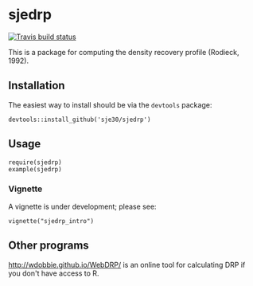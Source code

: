 # sjedrp

[![Travis build status](https://travis-ci.org/sje30/sjedrp.svg?branch=master)](https://travis-ci.org/sje30/sjedrp)




This is a package for computing the density recovery profile (Rodieck,
1992).


## Installation

The easiest way to install should be via the `devtools` package:


```
devtools::install_github('sje30/sjedrp')
```

## Usage

```
require(sjedrp)
example(sjedrp)
```

### Vignette

A vignette is under development; please see:
```
vignette("sjedrp_intro")
```


## Other programs

<http://wdobbie.github.io/WebDRP/> is an online tool for calculating
DRP if you don't have access to R.
